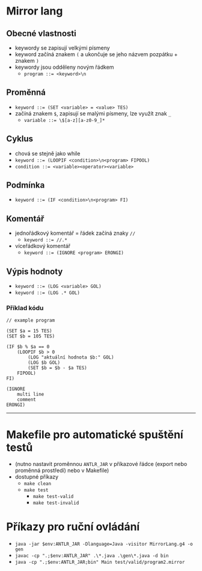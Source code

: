 # Mirror lang

## Obecné vlastnosti
- keywordy se zapisují velkými písmeny
- keyword začíná znakem `(` a ukončuje se jeho názvem pozpátku + znakem `)`
- keywordy jsou odděleny novým řádkem
    - `program ::= <keyword>\n`
      
## Proměnná
- `keyword ::= (SET <variable> = <value> TES)`
- začíná znakem `$`, zapisují se malými písmeny, lze využít znak `_`
    - `variable ::= \$[a-z][a-z0-9_]*`

## Cyklus
- chová se stejně jako while
- `keyword ::= (LOOPIF <condition>\n<program> FIPOOL)`
- `condition ::= <variable><operator><variable>`

## Podmínka
- `keyword ::= (IF <condition>\n<program> FI)`

## Komentář
- jednořádkový komentář = řádek začíná znaky `//`
    - `keyword ::= //.*`
- víceřádkový komentář
    - `keyword ::= (IGNORE <program> ERONGI)`

## Výpis hodnoty
- `keyword ::= (LOG <variable> GOL)`
- `keyword ::= (LOG .* GOL)`

### Příklad kódu

```
// example program

(SET $a = 15 TES)
(SET $b = 105 TES)

(IF $b % $a == 0 
    (LOOPIF $b > 0
        (LOG "aktuální hodnota $b:" GOL)
        (LOG $b GOL)
        (SET $b = $b - $a TES)
    FIPOOL)
FI)

(IGNORE 
    multi line
    comment
ERONGI)
```

___

# Makefile pro automatické spuštění testů
- (nutno nastavit proměnnou `ANTLR_JAR` v příkazové řádce (export nebo proměnná prostředí) nebo v Makefile)
- dostupné příkazy
    - `make clean` 
    - `make test`
        - `make test-valid`
        - `make test-invalid`
        
# Příkazy pro ruční ovládání
- `java -jar $env:ANTLR_JAR -Dlanguage=Java -visitor MirrorLang.g4 -o gen`
- `javac -cp ".;$env:ANTLR_JAR" .\*.java .\gen\*.java -d bin`
- `java -cp ".;$env:ANTLR_JAR;bin" Main test/valid/program2.mirror`